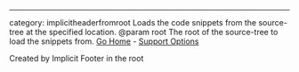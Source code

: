 ---
category: implicitheaderfromroot
Loads the code snippets from the source-tree at the specified location.
@param root The root of the source-tree to load the snippets from.
[Go Home](/index.md) - [Support Options](support.md)

Created by Implicit Footer in the root
